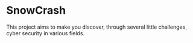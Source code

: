 # SnowCrash
This project aims to make you discover, through several little challenges, cyber security in various fields.
